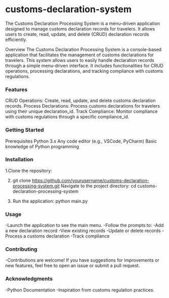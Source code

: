 # customs-declaration-system
The Customs Declaration Processing System is a menu-driven application designed to manage customs declaration records for travelers. It allows users to create, read, update, and delete (CRUD) declaration records efficiently.

Overview
The Customs Declaration Processing System is a console-based application that facilitates the management of customs declarations for travelers. This system allows users to easily handle declaration records through a simple menu-driven interface. It includes functionalities for CRUD operations, processing declarations, and tracking compliance with customs regulations.

### Features
CRUD Operations: Create, read, update, and delete customs declaration records.
Process Declarations: Process customs declarations for travelers using their unique declaration_id.
Track Compliance: Monitor compliance with customs regulations through a specific compliance_id.

### Getting Started
Prerequisites
Python 3.x
Any code editor (e.g., VSCode, PyCharm)
Basic knowledge of Python programming

### Installation
1.Clone the repository:

2. git clone https://github.com/yourusername/customs-declaration-processing-system.git
Navigate to the project directory: cd customs-declaration-processing-system

3. Run the application: python main.py

### Usage
-Launch the application to see the main menu. -Follow the prompts to: -Add a new declaration record -View existing records -Update or delete records -Process a customs declaration -Track compliance

### Contributing
-Contributions are welcome! If you have suggestions for improvements or new features, feel free to open an issue or submit a pull request.

### Acknowledgments
-Python Documentation -Inspiration from customs regulation practices.
